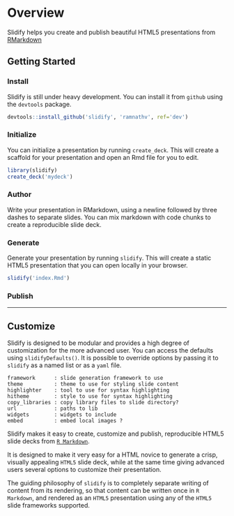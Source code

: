 # Overview #

Slidify helps you create and publish beautiful HTML5 presentations from [RMarkdown](http://goo.gl/KKdaf)

## Getting Started


### Install ###

Slidify is still under heavy development. You can install it from `github` using the `devtools` package.

```r
devtools::install_github('slidify', 'ramnathv', ref='dev')
```

### Initialize ###

You can initialize a presentation by running `create_deck`. This will create a scaffold for your presentation and open an Rmd file for you to edit. 

```r
library(slidify)
create_deck('mydeck')
```

### Author ###

Write your presentation in RMarkdown, using a newline followed by three dashes to separate slides. You can mix markdown with code chunks to create a reproducible slide deck. 

### Generate ###

Generate your presentation by running `slidify`. This will create a static HTML5 presentation that you can open locally in your browser.

```r
slidify('index.Rmd')
```

### Publish ###



---

## Customize ##

Slidify is designed to be modular and provides a high degree of customization for the more advanced user. You can access the defaults using `slidifyDefaults()`. It is possible to override options by passing it to `slidify` as a named list or as a `yaml` file.

```text
framework      : slide generation framework to use
theme          : theme to use for styling slide content
highlighter    : tool to use for syntax highlighting
hitheme        : style to use for syntax highlighting
copy_libraries : copy library files to slide directory?
url            : paths to lib
widgets        : widgets to include
embed          : embed local images ?
```


Slidify makes it easy to create, customize and publish, reproducible HTML5 slide decks from [`R Markdown`](http://goo.gl/KKdaf). 

It is designed to make it very easy for a HTML novice to generate a crisp, visually appealing `HTML5` slide deck, while at the same time giving advanced users several options to customize their presentation.

The guiding philosophy of `slidify` is to completely separate writing of content from its rendering, so that content can be written once in `R Markdown`, and rendered as an `HTML5` presentation using any of the `HTML5` slide frameworks supported.

